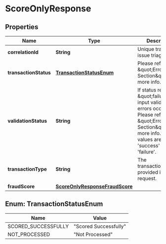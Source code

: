 

# ScoreOnlyResponse

## Properties

Name | Type | Description | Notes
------------ | ------------- | ------------- | -------------
**correlationId** | **String** | Unique trace ID for issue triage. |  [optional]
**transactionStatus** | [**TransactionStatusEnum**](#TransactionStatusEnum) | Please refer to \&quot;Errors Section\&quot; for more info. |  [optional]
**validationStatus** | **String** | If status returned is \&quot;failure\&quot;, input validation errors occurred. Please refer to the \&quot;Errors Section\&quot; for more info. Valid values are &#39;success&#39; and &#39;failure&#39;. |  [optional]
**transactionType** | **String** | The transactionType provided in request. |  [optional]
**fraudScore** | [**ScoreOnlyResponseFraudScore**](ScoreOnlyResponseFraudScore.md) |  |  [optional]



## Enum: TransactionStatusEnum

Name | Value
---- | -----
SCORED_SUCCESSFULLY | &quot;Scored Successfully&quot;
NOT_PROCESSED | &quot;Not Processed&quot;



